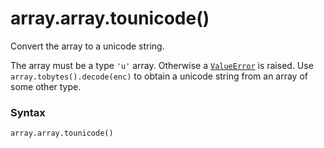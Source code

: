 # array.array.tounicode()

Convert the array to a unicode string.

The array must be a type `'u'` array. Otherwise a [`ValueError`](/exceptions/ValueError.md) is raised. Use `array.tobytes().decode(enc)` to obtain a unicode string from an array of some other type.

### Syntax

```python
array.array.tounicode()
```
